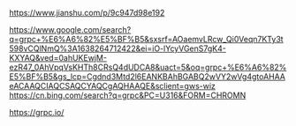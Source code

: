 https://www.jianshu.com/p/9c947d98e192

https://www.google.com/search?q=grpc+%E6%A6%82%E5%BF%B5&sxsrf=AOaemvLRcw_Qi0Veqn7KTy3t598vCQlNmQ%3A1638264712422&ei=iO-lYcyVGenS7gK4-KXYAQ&ved=0ahUKEwjM-ezR47_0AhVpqVsKHTh8CRsQ4dUDCA8&uact=5&oq=grpc+%E6%A6%82%E5%BF%B5&gs_lcp=Cgdnd3Mtd2l6EANKBAhBGABQ2wVY2wVg4gtoAHAAeACAAQCIAQCSAQCYAQCgAQHAAQE&sclient=gws-wiz
https://cn.bing.com/search?q=grpc&PC=U316&FORM=CHROMN

https://grpc.io/
